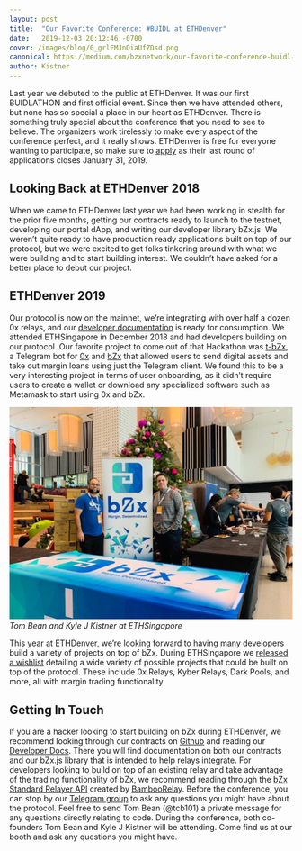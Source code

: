 ```yaml
---
layout: post
title:  "Our Favorite Conference: #BUIDL at ETHDenver"
date:   2019-12-03 20:12:46 -0700
cover: /images/blog/0_grlEMJnQiaUfZDsd.png
canonical: https://medium.com/bzxnetwork/our-favorite-conference-buidl-at-ethdenver-8d9694089742
author: Kistner
---
```

Last year we debuted to the public at ETHDenver. It was our first BUIDLATHON and first official event. Since then we have attended others, but none has so special a place in our heart as ETHDenver. There is something truly special about the conference that you need to see to believe. The organizers work tirelessly to make every aspect of the conference perfect, and it really shows. ETHDenver is free for everyone wanting to participate, so make sure to [apply](https://www.ethdenver.com/) as their last round of applications closes January 31, 2019.

## Looking Back at ETHDenver 2018

When we came to ETHDenver last year we had been working in stealth for the prior five months, getting our contracts ready to launch to the testnet, developing our portal dApp, and writing our developer library bZx.js. We weren’t quite ready to have production ready applications built on top of our protocol, but we were excited to get folks tinkering around with what we were building and to start building interest. We couldn’t have asked for a better place to debut our project.

## ETHDenver 2019

Our protocol is now on the mainnet, we’re integrating with over half a dozen 0x relays, and our [developer documentation](https://bzx.network/docs/) is ready for consumption. We attended ETHSingapore in December 2018 and had developers building on our protocol. Our favorite project to come out of that Hackathon was [t-bZx](https://devpost.com/software/t0x-g1vlaf), a Telegram bot for [0x](https://0x.org/) and [bZx](http://bzx.network/) that allowed users to send digital assets and take out margin loans using just the Telegram client. We found this to be a very interesting project in terms of user onboarding, as it didn’t require users to create a wallet or download any specialized software such as Metamask to start using 0x and bZx.

![](/images/blog/0_6yWSbjJ7YQV7TOg2.png)
_Tom Bean and Kyle J Kistner at ETHSingapore_

This year at ETHDenver, we’re looking forward to having many developers build a variety of projects on top of bZx. During ETHSingapore we [released a wishlist](https://medium.com/bzxnetwork/ethsingapore-wishlist-and-bounty-6d0b1b1d3ad2) detailing a wide variety of possible projects that could be built on top of the protocol. These include 0x Relays, Kyber Relays, Dark Pools, and more, all with margin trading functionality.

## Getting In Touch

If you are a hacker looking to start building on bZx during ETHDenver, we recommend looking through our contracts on [Github](https://github.com/bzxnetwork) and reading our [Developer Docs](https://bzx.network/docs/). There you will find documentation on both our contracts and our bZx.js library that is intended to help relays integrate. For developers looking to build on top of an existing relay and take advantage of the trading functionality of bZx, we recommend reading through the [bZx Standard Relayer API](https://sra.bamboorelay.com/) created by [BambooRelay](https://bamboorelay.com/).
Before the conference, you can stop by our [Telegram group](https://t.me/b0xNet) to ask any questions you might have about the protocol. Feel free to send Tom Bean (@tcb101) a private message for any questions directly relating to code. During the conference, both co-founders Tom Bean and Kyle J Kistner will be attending. Come find us at our booth and ask any questions you might have.
